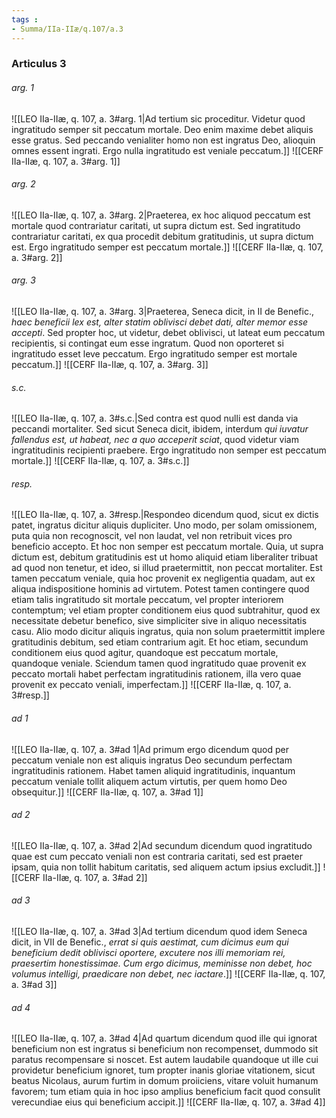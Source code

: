 ```yaml
---
tags : 
- Summa/IIa-IIæ/q.107/a.3
---
```


### Articulus 3

###### arg. 1
![[LEO IIa-IIæ, q. 107, a. 3#arg. 1|Ad tertium sic proceditur. Videtur quod ingratitudo semper sit peccatum mortale. Deo enim maxime debet aliquis esse gratus. Sed peccando venialiter homo non est ingratus Deo, alioquin omnes essent ingrati. Ergo nulla ingratitudo est veniale peccatum.]]
![[CERF IIa-IIæ, q. 107, a. 3#arg. 1]]

###### arg. 2
![[LEO IIa-IIæ, q. 107, a. 3#arg. 2|Praeterea, ex hoc aliquod peccatum est mortale quod contrariatur caritati, ut supra dictum est. Sed ingratitudo contrariatur caritati, ex qua procedit debitum gratitudinis, ut supra dictum est. Ergo ingratitudo semper est peccatum mortale.]]
![[CERF IIa-IIæ, q. 107, a. 3#arg. 2]]

###### arg. 3
![[LEO IIa-IIæ, q. 107, a. 3#arg. 3|Praeterea, Seneca dicit, in II de Benefic., *haec beneficii lex est, alter statim oblivisci debet dati, alter memor esse accepti*. Sed propter hoc, ut videtur, debet oblivisci, ut lateat eum peccatum recipientis, si contingat eum esse ingratum. Quod non oporteret si ingratitudo esset leve peccatum. Ergo ingratitudo semper est mortale peccatum.]]
![[CERF IIa-IIæ, q. 107, a. 3#arg. 3]]

###### s.c.
![[LEO IIa-IIæ, q. 107, a. 3#s.c.|Sed contra est quod nulli est danda via peccandi mortaliter. Sed sicut Seneca dicit, ibidem, interdum *qui iuvatur fallendus est, ut habeat, nec a quo acceperit sciat*, quod videtur viam ingratitudinis recipienti praebere. Ergo ingratitudo non semper est peccatum mortale.]]
![[CERF IIa-IIæ, q. 107, a. 3#s.c.]]

###### resp.
![[LEO IIa-IIæ, q. 107, a. 3#resp.|Respondeo dicendum quod, sicut ex dictis patet, ingratus dicitur aliquis dupliciter. Uno modo, per solam omissionem, puta quia non recognoscit, vel non laudat, vel non retribuit vices pro beneficio accepto. Et hoc non semper est peccatum mortale. Quia, ut supra dictum est, debitum gratitudinis est ut homo aliquid etiam liberaliter tribuat ad quod non tenetur, et ideo, si illud praetermittit, non peccat mortaliter. Est tamen peccatum veniale, quia hoc provenit ex negligentia quadam, aut ex aliqua indispositione hominis ad virtutem. Potest tamen contingere quod etiam talis ingratitudo sit mortale peccatum, vel propter interiorem contemptum; vel etiam propter conditionem eius quod subtrahitur, quod ex necessitate debetur benefico, sive simpliciter sive in aliquo necessitatis casu. Alio modo dicitur aliquis ingratus, quia non solum praetermittit implere gratitudinis debitum, sed etiam contrarium agit. Et hoc etiam, secundum conditionem eius quod agitur, quandoque est peccatum mortale, quandoque veniale. Sciendum tamen quod ingratitudo quae provenit ex peccato mortali habet perfectam ingratitudinis rationem, illa vero quae provenit ex peccato veniali, imperfectam.]]
![[CERF IIa-IIæ, q. 107, a. 3#resp.]]

###### ad 1
![[LEO IIa-IIæ, q. 107, a. 3#ad 1|Ad primum ergo dicendum quod per peccatum veniale non est aliquis ingratus Deo secundum perfectam ingratitudinis rationem. Habet tamen aliquid ingratitudinis, inquantum peccatum veniale tollit aliquem actum virtutis, per quem homo Deo obsequitur.]]
![[CERF IIa-IIæ, q. 107, a. 3#ad 1]]

###### ad 2
![[LEO IIa-IIæ, q. 107, a. 3#ad 2|Ad secundum dicendum quod ingratitudo quae est cum peccato veniali non est contraria caritati, sed est praeter ipsam, quia non tollit habitum caritatis, sed aliquem actum ipsius excludit.]]
![[CERF IIa-IIæ, q. 107, a. 3#ad 2]]

###### ad 3
![[LEO IIa-IIæ, q. 107, a. 3#ad 3|Ad tertium dicendum quod idem Seneca dicit, in VII de Benefic., *errat si quis aestimat, cum dicimus eum qui beneficium dedit oblivisci oportere, excutere nos illi memoriam rei, praesertim honestissimae. Cum ergo dicimus, meminisse non debet, hoc volumus intelligi, praedicare non debet, nec iactare*.]]
![[CERF IIa-IIæ, q. 107, a. 3#ad 3]]

###### ad 4
![[LEO IIa-IIæ, q. 107, a. 3#ad 4|Ad quartum dicendum quod ille qui ignorat beneficium non est ingratus si beneficium non recompenset, dummodo sit paratus recompensare si noscet. Est autem laudabile quandoque ut ille cui providetur beneficium ignoret, tum propter inanis gloriae vitationem, sicut beatus Nicolaus, aurum furtim in domum proiiciens, vitare voluit humanum favorem; tum etiam quia in hoc ipso amplius beneficium facit quod consulit verecundiae eius qui beneficium accipit.]]
![[CERF IIa-IIæ, q. 107, a. 3#ad 4]]

